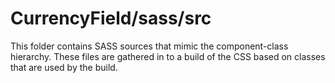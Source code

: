 # CurrencyField/sass/src

This folder contains SASS sources that mimic the component-class hierarchy. These files
are gathered in to a build of the CSS based on classes that are used by the build.
